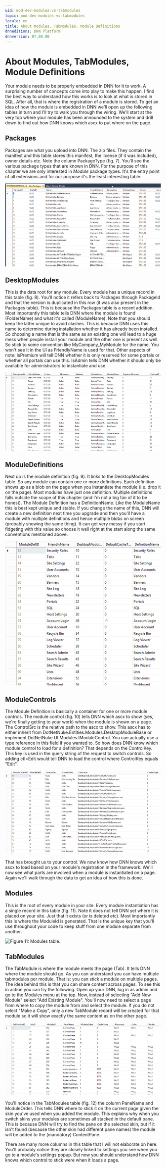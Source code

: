 ```yaml
---
uid: mod-dev-modules-vs-tabmodules
topic: mod-dev-modules-vs-tabmodules
locale: en
title: About Modules, TabModules, Module Definitions
dnneditions: DNN Platform
dnnversion: 07.00.00
---
```


# About Modules, TabModules, Module Definitions

Your module needs to be properly embedded in DNN for it to work. A surprising number of concepts come into play to make this happen. I find the best way to understand how this works is to look at what is stored in SQL. After all, that is where the registration of a module is stored. To get an idea of how the module is embedded in DNN we&#39;ll open up the following tables in turn and I&#39;ll try to walk you through the wiring. We&#39;ll start at the very top where your module has been announced to the system and drill down to find out how DNN knows which ascx to put where on the page.

## Packages

Packages are what you upload into DNN. The zip files. They contain the manifest and this table stores this manifest, the license (if it was included), owner details etc. Note the column PackageType (fig. 7). You&#39;ll see the various package types that are known in DNN. For the purpose of this chapter we are only interested in _Module_ package types. It&#39;s the entry point of all extensions and for our purpose it&#39;s the least interesting table.

![Figure 7: Packages table.](/images/ch13f007.png)

## DesktopModules

This is the data root for any module. Every module has a unique record in this table (fig. 8). You&#39;ll notice it refers back to Packages through PackageId and that the version is duplicated in this row (it was also present in the Packages table). This is because the Packages table is a recent addition. Most importantly this table tells DNN where the module is found (FolderName) and what it&#39;s called (ModuleName). Note that you should keep the latter unique to avoid clashes. This is because DNN uses this name to determine during installation whether it has already been installed. So choosing a name that is the same as an existing one will lead to a huge mess when people install your module and the other one is present as well. So stick to some convention like MyCompany\_MyModule for the name. You won&#39;t see it in the UI as FriendlyName is used for that. Other aspects of note: IsPremium will tell DNN whether it is only reserved for some portals or whether all portals can use this. IsAdmin tells DNN whether it should only be available for administrators to instantiate and use.

![Figure 8: DesktopModules table.](/images/ch13f008.png)

## ModuleDefinitions

Next up is the module definition (fig. 9). It links to the DesktopModules table. So any module can contain one or more definitions. Each definition shows up as a blob on the page when you instantiate the module (i.e. drop it on the page). Most modules have just one definition. Multiple definitions falls outside the scope of this chapter (and I&#39;m not a big fan of it to be honest). The Module Definition has a DefinitionName. Like the ModuleName this is best kept unique and stable. If you change the name of this, DNN will create a new definition next time you upgrade and then you&#39;ll have a module with multiple definitions and hence multiple blobs on screen (probably showing the same thing). It can get very messy if you start fidgeting with this value so choose it well right at the start along the same conventions mentioned above.

![Figure 9: ModuleDefinitions table.](/images/ch13f009.png)

## ModuleControls

The Module Definition is basically a container for one or more module controls. The module control (fig. 10) tells DNN which ascx to show (yes, we&#39;re finally getting to your work) when the module is shown on a page. The ControlSrc is the relative path to the ascx to show. This ascx has to either inherit from DotNetNuke.Entities.Modules.DesktopModuleBase or implement DotNetNuke.UI.Modules.IModuleControl. You can actually use a type reference in this field if you wanted to. So how does DNN know which module control to load for a definition? That depends on the ControlKey. This key is used in the query string of the request to switch controls. So adding ctl=Edit would tell DNN to load the control where ControlKey equals &quot;Edit&quot;.

![Figure 10: ModuleControls table.](/images/ch13f010.png)

That has brought us to your control. We now know how DNN knows which ascx to load based on your module&#39;s registration in the framework. We&#39;ll now see what parts are involved when a module is instantiated on a page. Again we&#39;ll walk through the data to get an idea of how this is done.

## Modules

This is the root of every module in your site. Every module instantiation has a single record in this table (fig. 11). Note it does not tell DNN yet where it is placed on your site. Just that it exists (or is deleted etc). Most importantly this is where the ModuleId is generated. That is the unique key that you&#39;ll use throughout your code to keep stuff from one module separate from another.

![Figure 11: Modules table.](/images/ch13011.png)

## TabModules

The TabModule is where the module meets the page (Tab). It tells DNN where the module should go. As you can understand you can have multiple tabmodules per module. That is: you can stick a module on multiple pages. The idea behind this is that you can share content across pages. To see this in action you can try the following. Open up your DNN, log in as admin and go to the Modules menu at the top. Now, instead of selecting &quot;Add New Module&quot; select &quot;Add Existing Module&quot;. You&#39;ll now need to select a page from where to copy the module from and select the module. If you do not select &quot;Make a Copy&quot;, only a new TabModule record will be created for that module so it will show exactly the same content as on the other page.

![Figure 12: TabModules table.](/images/ch13f012.png)

You&#39;ll notice in the TabModules table (fig. 12) the column PaneName and ModuleOrder. This tells DNN where to stick it on the current page given the skin you&#39;ve used when you added the module. This explains why when you switch skins your modules are sometimes all stacked in the default pane. This is because DNN will try to find the pane on the selected skin, but if it isn&#39;t found (because the other skin had different pane names) the module will be added to the (mandatory) ContentPane.

There are many more columns in this table that I will not elaborate on here. You&#39;ll probably notice they are closely linked to settings you see when you go to a module&#39;s settings popup. But now you should understand how DNN knows which control to stick were when it loads a page.

